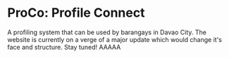 # ProCo: Profile Connect

A profiling system that can be used by barangays in Davao City. The website is currently on a verge of a major update which would change it's face and structure. 
Stay tuned! AAAAA
